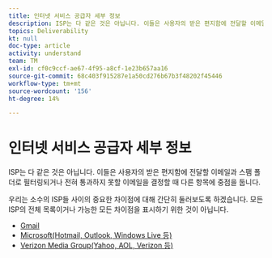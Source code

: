 ```yaml
---
title: 인터넷 서비스 공급자 세부 정보
description: ISP는 다 같은 것은 아닙니다. 이들은 사용자의 받은 편지함에 전달할 이메일과 스팸 폴더로 필터링되거나 전혀 통과하지 못할 이메일을 결정할 때 다른 항목에 중점을 둡니다. 우리는 소수의 ISP들 사이의 중요한 차이점에 대해 간단히 둘러보도록 하겠습니다. 모든 ISP의 전체 목록이거나 가능한 모든 차이점을 표시하기 위한 것이 아닙니다.
topics: Deliverability
kt: null
doc-type: article
activity: understand
team: TM
exl-id: cf0c9ccf-ae67-4f95-a8cf-1e23b657aa16
source-git-commit: 68c403f915287e1a50cd276b67b3f48202f45446
workflow-type: tm+mt
source-wordcount: '156'
ht-degree: 14%

---
```


# 인터넷 서비스 공급자 세부 정보

ISP는 다 같은 것은 아닙니다. 이들은 사용자의 받은 편지함에 전달할 이메일과 스팸 폴더로 필터링되거나 전혀 통과하지 못할 이메일을 결정할 때 다른 항목에 중점을 둡니다.

우리는 소수의 ISP들 사이의 중요한 차이점에 대해 간단히 둘러보도록 하겠습니다. 모든 ISP의 전체 목록이거나 가능한 모든 차이점을 표시하기 위한 것이 아닙니다.

* [Gmail](./gmail.md)
* [Microsoft(Hotmail, Outlook, Windows Live 등)](./microsoft.md)
* [Verizon Media Group(Yahoo, AOL, Verizon 등)](./verizon-media-group.md)
